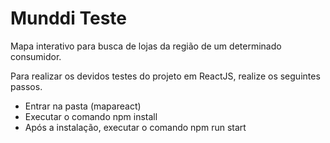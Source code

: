 # Munddi Teste
Mapa interativo para busca de lojas da região de um determinado consumidor.

Para realizar os devidos testes do projeto em ReactJS, realize os seguintes passos.

<ul>
<li>Entrar na pasta (mapareact)</li>
<li>Executar o comando npm install</li>
<li>Após a instalação, executar o comando npm run start</li>
</ul>
